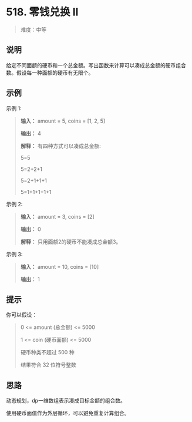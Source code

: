 # 518. 零钱兑换 II

> 难度：中等

## 说明

给定不同面额的硬币和一个总金额。写出函数来计算可以凑成总金额的硬币组合数。假设每一种面额的硬币有无限个。 

## 示例

示例 1:

> **输入：** amount = 5, coins = [1, 2, 5]
> 
> **输出：** 4
> 
> **解释：** 有四种方式可以凑成总金额:
> 
> 5=5
> 
> 5=2+2+1
> 
> 5=2+1+1+1
> 
> 5=1+1+1+1+1

示例 2:

> **输入：** amount = 3, coins = [2]
> 
> **输出：** 0
> 
> **解释：** 只用面额2的硬币不能凑成总金额3。

示例 3:

> **输入：** amount = 10, coins = [10] 
> 
> **输出：** 1

## 提示

你可以假设：

> 0 <= amount (总金额) <= 5000
> 
> 1 <= coin (硬币面额) <= 5000
> 
> 硬币种类不超过 500 种
> 
> 结果符合 32 位符号整数

## 思路

动态规划，dp一维数组表示凑成目标金额的组合数。

使用硬币面值作为外层循环，可以避免重复计算组合。
